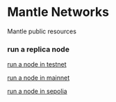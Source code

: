 # Mantle Networks

Mantle public resources

### run a replica node

[run a node in testnet](./run-node.md)

[run a node in mainnet](./run-node-mainnet.md)

[run a node in sepolia](./run-node-sepolia.md)
